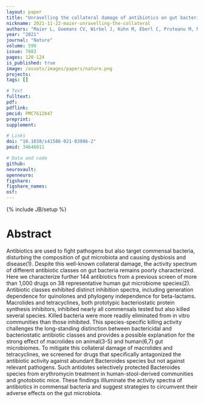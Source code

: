 ```yaml
---
layout: paper
title: "Unravelling the collateral damage of antibiotics on gut bacteria"
nickname: 2021-11-22-maier-unravelling-the-collateral
authors: "Maier L, Goemans CV, Wirbel J, Kuhn M, Eberl C, Pruteanu M, Muller P, Garcia-Santamarina S, Cacace E, Zhang B, Gekeler C, Banerjee T, Anderson EE, Milanese A, Lober U, Forslund SK, Patil KR, Zimmermann M, Stecher B, Zeller G, Bork P, Typas A"
year: "2021"
journal: "Nature"
volume: 599
issue: 7883
pages: 120-124
is_published: true
image: /assets/images/papers/nature.png
projects:
tags: []

# Text
fulltext:
pdf:
pdflink:
pmcid: PMC7612847
preprint:
supplement:

# Links
doi: "10.1038/s41586-021-03986-2"
pmid: 34646011

# Data and code
github:
neurovault:
openneuro:
figshare:
figshare_names:
osf:
---
```

{% include JB/setup %}

# Abstract

Antibiotics are used to fight pathogens but also target commensal bacteria, disturbing the composition of gut microbiota and causing dysbiosis and disease(1). Despite this well-known collateral damage, the activity spectrum of different antibiotic classes on gut bacteria remains poorly characterized. Here we characterize further 144 antibiotics from a previous screen of more than 1,000 drugs on 38 representative human gut microbiome species(2). Antibiotic classes exhibited distinct inhibition spectra, including generation dependence for quinolones and phylogeny independence for beta-lactams. Macrolides and tetracyclines, both prototypic bacteriostatic protein synthesis inhibitors, inhibited nearly all commensals tested but also killed several species. Killed bacteria were more readily eliminated from in vitro communities than those inhibited. This species-specific killing activity challenges the long-standing distinction between bactericidal and bacteriostatic antibiotic classes and provides a possible explanation for the strong effect of macrolides on animal(3-5) and human(6,7) gut microbiomes. To mitigate this collateral damage of macrolides and tetracyclines, we screened for drugs that specifically antagonized the antibiotic activity against abundant Bacteroides species but not against relevant pathogens. Such antidotes selectively protected Bacteroides species from erythromycin treatment in human-stool-derived communities and gnotobiotic mice. These findings illluminate the activity spectra of antibiotics in commensal bacteria and suggest strategies to circumvent their adverse effects on the gut microbiota.
